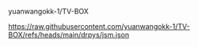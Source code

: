 yuanwangokk-1/TV-BOX  


https://raw.githubusercontent.com/yuanwangokk-1/TV-BOX/refs/heads/main/drpys/jsm.json   
